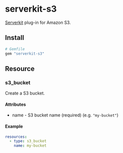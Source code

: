 # serverkit-s3
[Serverkit](https://github.com/serverkit/serverkit) plug-in for Amazon S3.

## Install
```rb
# Gemfile
gem "serverkit-s3"
```

## Resource
### s3_bucket
Create a S3 bucket.

#### Attributes
- name - S3 bucket name (required) (e.g. `"my-bucket"`)

#### Example
```yml
resources:
  - type: s3_bucket
    name: my-bucket
```
